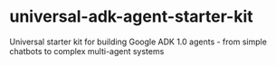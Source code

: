 # universal-adk-agent-starter-kit
Universal starter kit for building Google ADK 1.0 agents - from simple chatbots to complex multi-agent systems
